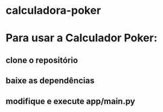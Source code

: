 # calculadora-poker


# Para usar a Calculador Poker:
 ## clone o repositório
 ## baixe as dependências 
 ## modifique e execute app/main.py

